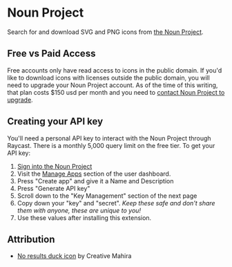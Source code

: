 # Noun Project

Search for and download SVG and PNG icons from [the Noun Project](https://thenounproject.com/developers/apps/).

## Free vs Paid Access
Free accounts only have read access to icons in the public domain. If you'd like to download icons with licenses outside the public domain, you will need to upgrade your Noun Project account. As of the time of this writing, that plan costs $150 usd per month and you need to [contact Noun Project to upgrade](info@thenounproject.com?subject=Wanted%20to%20get%20in%20contact).

## Creating your API key
You'll need a personal API key to interact with the Noun Project through Raycast. There is a monthly 5,000 query limit on the free tier. To get your API key:

1. [Sign into the Noun Project](https://thenounproject.com/)
2. Visit the [Manage Apps](https://thenounproject.com/developers/apps/) section of the user dashboard.
3. Press "Create app" and give it a Name and Description
4. Press "Generate API key"
5. Scroll down to the "Key Management" section of the next page
6. Copy down your "key" and "secret". *Keep these safe and don't share them with anyone, these are unique to you!*
7. Use these values after installing this extension.

## Attribution
- [No results duck icon](https://thenounproject.com/icon/no-results-4777258/) by Creative Mahira